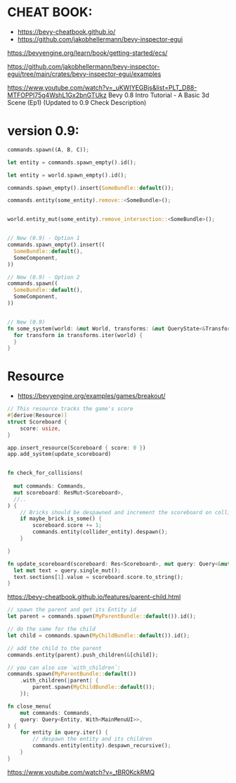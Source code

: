 
# CHEAT BOOK:
 * https://bevy-cheatbook.github.io/
 * https://github.com/jakobhellermann/bevy-inspector-egui


https://bevyengine.org/learn/book/getting-started/ecs/


https://github.com/jakobhellermann/bevy-inspector-egui/tree/main/crates/bevy-inspector-egui/examples


https://www.youtube.com/watch?v=_uKWIYEGBjs&list=PLT_D88-MTFOPPl75g4WshL1Gx2bnGTUkz
Bevy 0.8 Intro Tutorial - A Basic 3d Scene (Ep1) (Updated to 0.9 Check Description)


# version 0.9:
```rust
commands.spawn((A, B, C));

let entity = commands.spawn_empty().id();

let entity = world.spawn_empty().id();

commands.spawn_empty().insert(SomeBundle::default());

commands.entity(some_entity).remove::<SomeBundle>();


world.entity_mut(some_entity).remove_intersection::<SomeBundle>();


// New (0.9) - Option 1
commands.spawn_empty().insert((
  SomeBundle::default(),
  SomeComponent,
))

// New (0.9) - Option 2
commands.spawn((
  SomeBundle::default(),
  SomeComponent,
))


// New (0.9)
fn some_system(world: &mut World, transforms: &mut QueryState<&Transform>) {
  for transform in transforms.iter(world) {
  }
}

```


# Resource
 * https://bevyengine.org/examples/games/breakout/
```rust
// This resource tracks the game's score
#[derive(Resource)]
struct Scoreboard {
    score: usize,
}

app.insert_resource(Scoreboard { score: 0 })
app.add_system(update_scoreboard)


fn check_for_collisions(
  
  mut commands: Commands,
  mut scoreboard: ResMut<Scoreboard>,
  //..
) {
    // Bricks should be despawned and increment the scoreboard on collision
    if maybe_brick.is_some() {
        scoreboard.score += 1;
        commands.entity(collider_entity).despawn();
    }

}

fn update_scoreboard(scoreboard: Res<Scoreboard>, mut query: Query<&mut Text>) {
  let mut text = query.single_mut();
  text.sections[1].value = scoreboard.score.to_string();
}
```

https://bevy-cheatbook.github.io/features/parent-child.html

```rust
// spawn the parent and get its Entity id
let parent = commands.spawn(MyParentBundle::default()).id();

// do the same for the child
let child = commands.spawn(MyChildBundle::default()).id();

// add the child to the parent
commands.entity(parent).push_children(&[child]);

// you can also use `with_children`:
commands.spawn(MyParentBundle::default())
    .with_children(|parent| {
        parent.spawn(MyChildBundle::default());
    });
```

```rust
fn close_menu(
    mut commands: Commands,
    query: Query<Entity, With<MainMenuUI>>,
) {
    for entity in query.iter() {
        // despawn the entity and its children
        commands.entity(entity).despawn_recursive();
    }
}
```

https://www.youtube.com/watch?v=_tBR0KckRMQ



